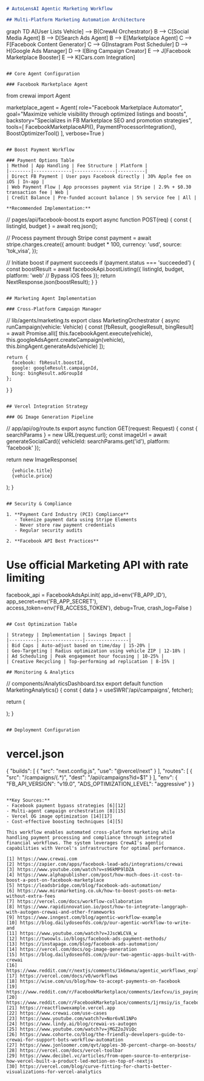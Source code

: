 ```markdown
# AutoLensAI Agentic Marketing Workflow

## Multi-Platform Marketing Automation Architecture

```
graph TD
    A[User Lists Vehicle] --> B{CrewAI Orchestrator}
    B --> C[Social Media Agent]
    B --> D[Search Ads Agent]
    B --> E[Marketplace Agent]
    C --> F[Facebook Content Generator]
    C --> G[Instagram Post Scheduler]
    D --> H[Google Ads Manager]
    D --> I[Bing Campaign Creator]
    E --> J[Facebook Marketplace Booster]
    E --> K[Cars.com Integration]
```

## Core Agent Configuration

### Facebook Marketplace Agent
```
from crewai import Agent

marketplace_agent = Agent(
    role="Facebook Marketplace Automator",
    goal="Maximize vehicle visibility through optimized listings and boosts",
    backstory="Specializes in FB Marketplace SEO and promotion strategies",
    tools=[
        FacebookMarketplaceAPI(),
        PaymentProcessorIntegration(),
        BoostOptimizerTool()
    ],
    verbose=True
)
```

## Boost Payment Workflow

### Payment Options Table
| Method | App Handling | Fee Structure | Platform |
|--------|--------------|---------------|----------|
| Direct FB Payment | User pays Facebook directly | 30% Apple fee on iOS | In-app |
| Web Payment Flow | App processes payment via Stripe | 2.9% + $0.30 transaction fee | Web |
| Credit Balance | Pre-funded account balance | 5% service fee | All |

**Recommended Implementation:**
```
// pages/api/facebook-boost.ts
export async function POST(req) {
  const { listingId, budget } = await req.json();
  
  // Process payment through Stripe
  const payment = await stripe.charges.create({
    amount: budget * 100,
    currency: 'usd',
    source: 'tok_visa',
  });

  // Initiate boost if payment succeeds
  if (payment.status === 'succeeded') {
    const boostResult = await facebookApi.boostListing({
      listingId,
      budget,
      platform: 'web' // Bypass iOS fees
    });
    return NextResponse.json(boostResult);
  }
}
```

## Marketing Agent Implementation

### Cross-Platform Campaign Manager
```
// lib/agents/marketing.ts
export class MarketingOrchestrator {
  async runCampaign(vehicle: Vehicle) {
    const [fbResult, googleResult, bingResult] = await Promise.all([
      this.facebookAgent.execute(vehicle),
      this.googleAdsAgent.createCampaign(vehicle),
      this.bingAgent.generateAds(vehicle)
    ]);

    return {
      facebook: fbResult.boostId,
      google: googleResult.campaignId,
      bing: bingResult.adGroupId
    };
  }
}
```

## Vercel Integration Strategy

### OG Image Generation Pipeline
```
// app/api/og/route.ts
export async function GET(request: Request) {
  const { searchParams } = new URL(request.url);
  const imageUrl = await generateSocialCard({
    vehicleId: searchParams.get('id'),
    platform: 'facebook'
  });

  return new ImageResponse(
    
      {vehicle.title}
      {vehicle.price}
    
  );
}
```

## Security & Compliance

1. **Payment Card Industry (PCI) Compliance**
   - Tokenize payment data using Stripe Elements
   - Never store raw payment credentials
   - Regular security audits

2. **Facebook API Best Practices**
```
# Use official Marketing API with rate limiting
facebook_api = FacebookAdsApi.init(
    app_id=env('FB_APP_ID'),
    app_secret=env('FB_APP_SECRET'),
    access_token=env('FB_ACCESS_TOKEN'),
    debug=True,
    crash_log=False
)
```

## Cost Optimization Table

| Strategy | Implementation | Savings Impact |
|----------|----------------|----------------|
| Bid Caps | Auto-adjust based on time/day | 15-20% |
| Geo-Targeting | Radius optimization using vehicle ZIP | 12-18% |
| Ad Scheduling | Peak engagement hour focusing | 10-25% |
| Creative Recycling | Top-performing ad replication | 8-15% |

## Monitoring & Analytics

```
// components/AnalyticsDashboard.tsx
export default function MarketingAnalytics() {
  const { data } = useSWR('/api/campaigns', fetcher);
  
  return (
    
  );
}
```

## Deployment Configuration

```
# vercel.json
{
  "builds": [
    {
      "src": "next.config.js",
      "use": "@vercel/next"
    }
  ],
  "routes": [
    {
      "src": "/campaigns/(.*)",
      "dest": "/api/campaigns?id=$1"
    }
  ],
  "env": {
    "FB_API_VERSION": "v19.0",
    "ADS_OPTIMIZATION_LEVEL": "aggressive"
  }
}
```

**Key Sources:**  
- Facebook payment bypass strategies [6][12]  
- Multi-agent campaign orchestration [8][15]  
- Vercel OG image optimization [14][17]  
- Cost-effective boosting techniques [4][5]  

This workflow enables automated cross-platform marketing while handling payment processing and compliance through integrated financial workflows. The system leverages CrewAI's agentic capabilities with Vercel's infrastructure for optimal performance.

[1] https://www.crewai.com
[2] https://zapier.com/apps/facebook-lead-ads/integrations/crewai
[3] https://www.youtube.com/watch?v=s96kMP9lDZA
[4] https://www.alphapublisher.com/post/how-much-does-it-cost-to-boost-a-post-on-facebook-marketplace
[5] https://leadsbridge.com/blog/facebook-ads-automation/
[6] https://www.miramarketing.co.uk/how-to-boost-posts-on-meta-without-extra-fees
[7] https://vercel.com/docs/workflow-collaboration
[8] https://www.rapidinnovation.io/post/how-to-integrate-langgraph-with-autogen-crewai-and-other-frameworks
[9] https://www.inngest.com/blog/agentic-workflow-example
[10] https://blog.dailydoseofds.com/p/our-agentic-workflow-to-write-and
[11] https://www.youtube.com/watch?v=JJscWLCVA_w
[12] https://twoowls.io/blogs/facebook-ads-payment-methods/
[13] https://instapage.com/blog/facebook-ads-automation/
[14] https://vercel.com/docs/og-image-generation
[15] https://blog.dailydoseofds.com/p/our-two-agentic-apps-built-with-crewai
[16] https://www.reddit.com/r/nextjs/comments/1k6mwna/agentic_workflows_explained_code_visual_guide/
[17] https://vercel.com/docs/v0/workflows
[18] https://wise.com/us/blog/how-to-accept-payments-on-facebook
[19] https://www.reddit.com/r/FacebookMarketplace/comments/1exfcvu/is_paying_for_a_listing_boost_worth_it/
[20] https://www.reddit.com/r/FacebookMarketplace/comments/1jrmsiy/is_facebook_marketplace_boost_a_scam/
[21] https://reactflowexample.vercel.app
[22] https://www.crewai.com/use-cases
[23] https://www.youtube.com/watch?v=Nor6vNl1NPo
[24] https://www.lindy.ai/blog/crewai-vs-autogen
[25] https://www.youtube.com/watch?v=jMGZ2oJViQc
[26] https://www.cohorte.co/blog/the-friendly-developers-guide-to-crewai-for-support-bots-workflow-automation
[27] https://www.jonloomer.com/qvt/apples-30-percent-charge-on-boosts/
[28] https://vercel.com/docs/vercel-toolbar
[29] https://www.decibel.vc/articles/from-open-source-to-enterprise-how-vercel-built-a-product-led-motion-on-top-of-nextjs
[30] https://vercel.com/blog/curve-fitting-for-charts-better-visualizations-for-vercel-analytics